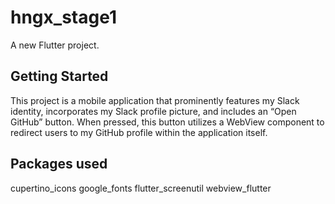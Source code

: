 # hngx_stage1

A new Flutter project.

## Getting Started

This project is a mobile application that prominently features my Slack identity, incorporates my Slack profile picture, and includes an “Open GitHub” button. When pressed, this button utilizes a WebView component to redirect users to my GitHub profile within the application itself.

## Packages used
  cupertino_icons
  google_fonts
  flutter_screenutil
  webview_flutter

  


